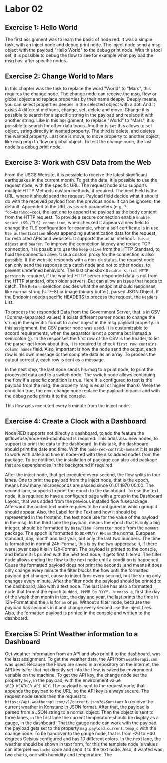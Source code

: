 # Labor 02

## Exercise 1: Hello World

The first assignment was to learn the basic of node red. It was a simple task, with an inject node and debug print node. The inject node send a msg object with the payload "Hello World" to the debug print node. With this tool set, it is possible to debug the flow to see for example what payload the msg has, after specific nodes.

## Exercise 2: Change World to Mars

In this chapter was the task to replace the word "World" to "Mars", this requires the change node. The change node can receive the msg, flow or global object and replace properties by their name deeply. Deeply means, you can select properties deeper in the selected object with a dot. And it exists 4 different methods, change, set, delete and move. Change it is possible to search for a specific string in the payload and replace it with another string. Like in this assignment, to replace "World" to "Mars", it is possible to search for other data types. Another is `set` this allows to set object, string directly in wanted property. The third is delete, and deletes the wanted property. Last one is move, to move property to another object, like msg prop to flow or global object. To test the change node, the last node is a debug print node.

## Exercise 3: Work with CSV Data from the Web

From the USGS Website, it is possible to receive the latest significant earthquakes in the current month. To get the data, it is possible to use the request node, with the specific URL. The request node also supports multiple HTTP Methods custom methods, if required. The next Field is the URL, where it should send the request. Payload field decide what it should do with the received payload from the previous node. It can be ignored, the default. Appended to the URL as search parameters (e.g. `?foo=bar&moo=coo`), the last one to append the payload as the body content from the HTTP request. To provide a secure connection enable `Enable secure (SSL/TLS) connection`, when checked it appears a new field to change the TLS configuration for example, when a self certificate is in use. `Use authentication` allows appending authentication data for the request, for restricted APIs and websites. It supports the usual methods ` basic`, `digest` and `bearer`. To improve the connection latency and reduce TCP connection, it is possible to use the `keep-alive` from the HTTP Standard, to hold the connection alive. Use a custom proxy for the connection is also possible. If the website responds with a non-ok status, the request node can only send the response to a catch node and not to other nodes, to prevent undefined behaviors. The last checkbox `Disable strict HTTP parsing` is required, if the wanted HTTP server responded data is not from the HTTP standard, often older servers. But can allow an issue that needs to catch. The `Return` selection decides what the endpoint should responses, like normal string (UTF-8) or image (binary buffer), parsed JSON Object. If the Endpoint needs specific HEADERS to process the request, the `Headers` List.

To process the responded Data from the Government Server, that is in CSV (Comma-separated values) it exists different parser nodes to change the string in the specific format to a real object in the msg.payload property. In this assignment, the CSV parser node was used. It is customizable to accord requirements, when the separator is not a comma but instead a semicolon (;). In the responses the first row of the CSV is the header, to let the parser get know about this, it is required to check `first row contains column names` field. Also, important is how the node send the output, each row is his own message or the complete data as an array. To process the output correctly, each row is sent as a message.

In the next step, the last node sends his msg to a print node, to print the processed data and to a switch node. The switch node allows continuing the flow if a specific condition is true. Here it is configured to test is the payload from the msg, the property mag is equal or higher than 6. Were the condition true, the next change node replace the payload to panic and with the debug node prints it to the console.

This flow gets executed every 5 minute from the inject node.

## Exercise 4: Create a Clock with a Dashboard

Node RED supports not directly a dashboard, to add the feature the @flowfuse/node-red-dashboard is required. This adds also new nodes, to support to print the data to the dashboard. In this task, the dashboard should print the date and time. With the `node-red-contrib-moment` it is easier to work with date and time in node-red with the also added nodes from the package. To be notified, the installation of package can also add package that are dependencies in the background if required. 

After the inject node, that get executed every second, the flow splits in four lanes. One to print the payload from the inject node, that is the epoch, means how many microseconds are passed since 01.01.1970 00:00. The second lane, supports to print the epoch to the dashboard. To use the text node, it is required to have a configured page with a group in the Dashboard Layout, that was added from the previous installed flow fusepackage. Afterward the added text node requires to be configured in which group it should appear. Also, the Label for the Text and how it should be represented in the frontend, the text node use for the value of the payload in the msg. In the third lane the payload, means the epoch that is only a big integer, should be formatted by `Date/Time Formatter` node from the `moment` package. The epoch is formatted to `DD/MM/YY HH:mm` the normal European standard, day, month and last year, but only the last two numbers. The time is formatted in normal 24h-Format, this is by the two uppercase `H`, if there were lower case it is in 12h-Format. The payload is printed to the console, and before it is printed with the next text node, it gets first filtered. The filter node allows ending the flow to the next node until a condition is happened. Cause the formatted payload does not print the seconds, and means it does only change every minute the filter blocks the flow until the formatted payload get changed, cause to inject fires every second, but the string only changes every minute. After the filter node the payload should be printed to the dashboard, also with a text node. The last lane has also a formatted node that format the epoch to `dddd, MMMM Do YYYY, h:mm:ss a`, first the day of the week then month in text, the day and year, the last prints the time in 12h-Format and the `a` is for `am` or `pm`. Without a filter node, because the payload has seconds in it and change every second like the inject fires. Also, the formatted payload is printed in the console and written to the dashboard.

## Exercise 5: Print Weather information to a Dashboard

Get weather information from an API and also print it to the dashboard, was the last assignment. To get the weather data, the API from `weatherapi.com` was used. Because the Flows are saved in a repository on the internet, the API key is for that not directly set into the flow, is saved by environment variable on the machine. To get the API key, the change node set the property `key`, in the payload, with the environment value `$RED_WEATHER_API_KEY`. The payload is sent to the request node, that appends the payload to the URL, so the API key is always secure. The request node sends then the request to `https://api.weatherapi.com/v1/current.json?q=Konstanz` to receive the current weather in Konstanz in JSON format. After that, the payload is parsed from a JSON string to a normal object. Then the object is sent to three lanes, in the first lane the current temperature should be display as a gauge, in the dashboard. That the gauge node can work with the payload, the payload gets set to the property `msg.payload.current.temp_c` with the change node. To be handover to the gauge node, that is from -20 to +40 degrees Celsius configured and has 10 different colors. In the next lane, the weather should be shown in text form, for this the template node is values can interpret `mustache` code and send it to the text node. Also, it wanted was two charts, one with humidity and temperature. The 
